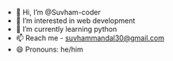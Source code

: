 - 👋 Hi, I’m @Suvham-coder
- 👀 I’m interested in web development
- 🌱 I’m currently learning python
- 📫 Reach me - suvhammandal30@gmail.com
- 😄 Pronouns: he/him

<!---
Suvham-coder/Suvham-coder is a ✨ special ✨ repository because its `README.md` (this file) appears on your GitHub profile.
You can click the Preview link to take a look at your changes.
--->
